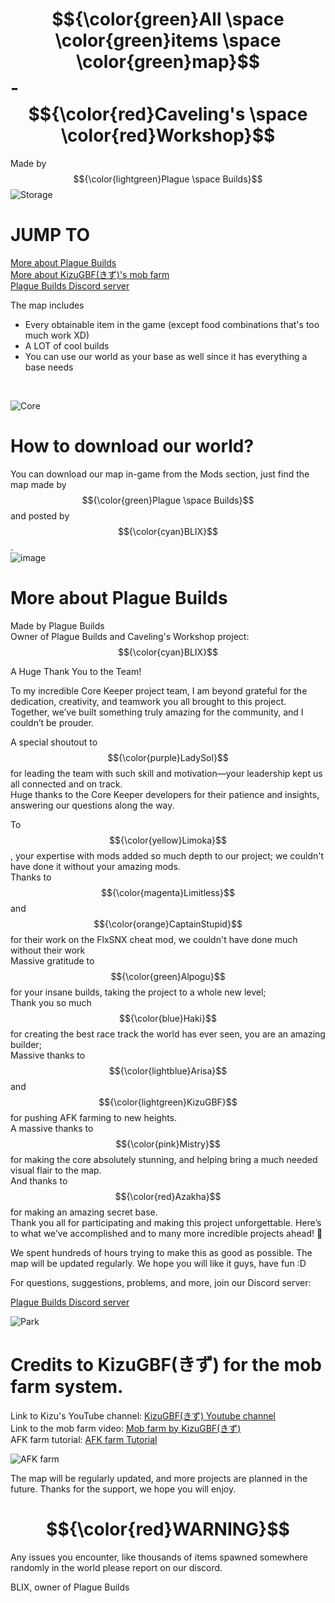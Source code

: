 # $${\color{green}All \space \color{green}items \space \color{green}map}$$ - $${\color{red}Caveling's \space \color{red}Workshop}$$
Made by $${\color{lightgreen}Plague \space Builds}$$
<img>![Storage](https://github.com/user-attachments/assets/ea1e32c3-80b1-42f8-b2ff-de7d82c10213)

# JUMP TO
<a href=https://github.com/PlagueBuilds/All-items-map/blob/main/README.md#more-about-plague-builds title="More about Plague Builds">More about Plague Builds</a><br>
<a href=https://github.com/PlagueBuilds/All-items-map/blob/main/README.md#credits-to-kizugbfきず-for-the-mob-farm-system>More about KizuGBF(きず)'s mob farm</a><br>
<a href=https://discord.gg/GCd3JTMDHc>Plague Builds Discord server</a><br>

The map includes
<ul>
  <li>Every obtainable item in the game (except food combinations that's too much work XD)</li>
  <li>A LOT of cool builds</li>
  <li>You can use our world as your base as well since it has everything a base needs</li>
</ul><br>

<img>![Core](https://github.com/user-attachments/assets/cbfa827a-2184-4a72-a4cb-1ebece0e772f)<br>

# How to download our world?

You can download our map in-game from the Mods section, just find the map made by $${\color{green}Plague \space Builds}$$ and posted by $${\color{cyan}BLIX}$$.<br>
<img>![image](https://github.com/user-attachments/assets/a964f9f6-895b-4a2f-a215-5bf94ced590a)

# More about Plague Builds

Made by Plague Builds <br>
Owner of Plague Builds and Caveling's Workshop project: $${\color{cyan}BLIX}$$

A Huge Thank You to the Team!

To my incredible Core Keeper project team, I am beyond grateful for the dedication, creativity, and teamwork you all brought to this project. 
Together, we’ve built something truly amazing for the community, and I couldn’t be prouder.

A special shoutout to $${\color{purple}LadySol}$$ for leading the team with such skill and motivation—your leadership kept us all connected and on track.<br>
Huge thanks to the Core Keeper developers for their patience and insights, answering our questions along the way.

To $${\color{yellow}Limoka}$$, your expertise with mods added so much depth to our project; we couldn't have done it without your amazing mods.<br>
Thanks to $${\color{magenta}Limitless}$$ and $${\color{orange}CaptainStupid}$$ for their work on the FlxSNX cheat mod, we couldn't have done much without their work<br>
Massive gratitude to $${\color{green}Alpogu}$$ for your insane builds, taking the project to a whole new level;<br> 
Thank you so much $${\color{blue}Haki}$$ for creating the best race track the world has ever seen, you are an amazing builder;<br>
Massive thanks to $${\color{lightblue}Arisa}$$ and $${\color{lightgreen}KizuGBF}$$ for pushing AFK farming to new heights.<br>
A massive thanks to $${\color{pink}Mistry}$$ for making the core absolutely stunning, and helping bring a much needed visual flair to the map.<br>
And thanks to $${\color{red}Azakha}$$ for making an amazing secret base.<br>
Thank you all for participating and making this project unforgettable. 
Here’s to what we’ve accomplished and to many more incredible projects ahead! 🌟

We spent hundreds of hours trying to make this as good as possible. The map will be updated regularly. We hope you will like it guys, have fun :D

For questions, suggestions, problems, and more, join our Discord server:

<a href=https://discord.gg/GCd3JTMDHc>Plague Builds Discord server</a><br>

<img>![Park](https://github.com/user-attachments/assets/68434252-f49a-4a7b-b8f0-9d10e2bc96e6)<br>

# Credits to KizuGBF(きず) for the mob farm system.<br>
Link to Kizu's YouTube channel: <a href="https://www.youtube.com/@KizuGBF">KizuGBF(きず) Youtube channel</a><br>
Link to the mob farm video: <a href="https://www.youtube.com/watch?v=loBK7KTFkdM"> Mob farm by KizuGBF(きず)</a><br>
AFK farm tutorial: <a href="https://docs.google.com/document/d/17mNUTNTZFw4h-vKS8q23SgURZDtSqO5d1zg7wws_Mw0/edit?hl=zh-tw&tab=t.0"> AFK farm Tutorial</a><br>

![AFK farm](https://github.com/user-attachments/assets/dbf64f50-dfa6-442b-93b9-bfc0d5ada694)

The map will be regularly updated, and more projects are planned in the future. Thanks for the support, we hope you will enjoy.<br>

# $${\color{red}WARNING}$$
Any issues you encounter, like thousands of items spawned somewhere randomly in the world please report on our discord.<br>

BLIX, owner of Plague Builds
